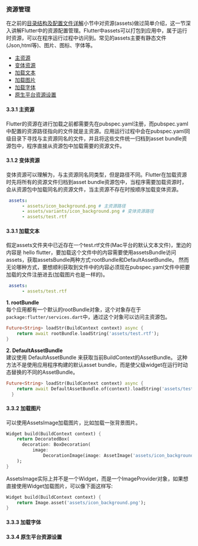 ### 资源管理
在之前的[目录结构及配置文件详解](目录结构及配置文件详解.md)小节中对资源(assets)做过简单介绍，这一节深入讲解Flutter中的资源配置管理。Flutter中assets可以打包到应用中，属于运行时资源，可以在程序运行过程中访问到。常见的assets主要有静态文件(Json,html等)、图片、图标、字体等。

* [主资源]()
* [变体资源]()
* [加载文本](#jump01)
* [加载图片](#jump02)
* [加载字体](#jump03)
* [原生平台资源设置](#jump04)

#### 3.3.1 主资源
Flutter的资源在进行加载之前都需要先在pubspec.yaml注册，而pubspec.yaml中配置的资源路径指向的文件就是主资源。应用运行过程中会在pubspec.yaml同级目录下寻找与主资源同名的文件，并且将这些文件统一归档到asset bundle资源包中，程序直接从资源包中加载需要的资源文件。

#### 3.1.2 变体资源  
变体资源可以理解为，与主资源同名同类型，但是路径不同。Flutter在加载资源时先将所有的资源文件归档到asset bundle资源包中，当程序需要加载资源时，会从资源包中加载同名的资源文件，当主资源不存在时按顺序加载变体资源。
```yml
 assets:
      - assets/icon_background.png # 主资源路径
      - assets/variants/icon_background.png # 变体资源路径
      - assets/test.rtf
```

#### <span id='jump01'>3.3.1 加载文本</span>
假定assets文件夹中已近存在一个test.rtf文件(Mac平台的默认文本文件)，里边的内容是 hello flutter，要加载这个文件中的内容需要使用assetsBundle访问assets，获取assetsBundle两种方式:rootBundle和DefaultAssetBundle。
然而无论哪种方式，要想顺利获取到文件中的内容必须现在pubspec.yaml文件中把要加载的文件注册进去(加载图片也是一样的)。
```yml
 assets:
      - assets/test.rtf
```
**1. rootBundle**  
每个应用都有一个默认的rootBundle对象，这个对象存在于```package:flutter/services.dart```中，通过这个对象可以访问主资源包。
```dart
Future<String> loadStr(BuildContext context) async {
    return await rootBundle.loadString('assets/test.rtf');
}
```
**2. DefaultAssetBundle**  
建议使用 DefaultAssetBundle 来获取当前BuildContext的AssetBundle。 这种方法不是使用应用程序构建的默认asset bundle，而是使父级widget在运行时动态替换的不同的AssetBundle。
```dart
Future<String> loadStr(BuildContext context) async {
    return await DefaultAssetBundle.of(context).loadString('assets/test.rtf');
  }
```
#### <span id='jump02'>3.3.2 加载图片</span>
可以使用AssetsImage加载图片，比如加载一张背景图片。
```dart
Widget build(BuildContext context) {
    return DecoratedBox(
      decoration: BoxDecoration(
          image:
              DecorationImage(image: AssetImage('assets/icon_background.png'))),
    );
}
```
AssetsImage实际上并不是一个Widget，而是一个ImageProvider对象，如果想直接使用Widget加载图片，可以像下面这样写:
```dart
Widget build(BuildContext context) {
    return Image.asset('assets/icon_background.png');
}
```
#### <span id='jump03'>3.3.3 加载字体</span>
#### <span id='jump04'>3.3.4 原生平台资源设置</span>